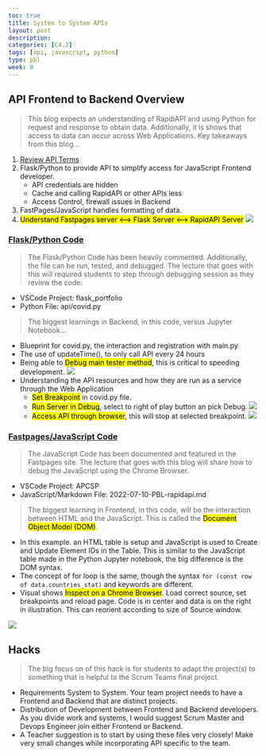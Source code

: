 ```yaml
---
toc: true
title: System to System APIs
layout: post
description: 
categories: [C4.2]
tags: [api, javascript, python]
type: pbl
week: 8
---
```


## API Frontend to Backend Overview
> This blog expects an understanding of RapdiAPI and using Python for request and response to obtain data.  Additionally, it is shows that access to data can occur across Web Applications. Key takeaways from this blog...
1. [Review API Terms](https://www.techfunnel.com/information-technology/application-programming-interface/)
2. Flask/Python to provide API to simplify access for JavaScript Frontend developer.  
    - API credentials are hidden
    - Cache and calling RapidAPI or other APIs less
    - Access Control, firewall issues in Backend
3. FastPages/JavaScript handles formatting of data.
4. <mark>Understand Fastpages server <--> Flask Server <--> RapidAPI Server</mark>
![]({{site.baseurl}}/images/api.webp)

### [Flask/Python Code](https://github.com/nighthawkcoders/flask_portfolio/blob/main/api/covid.py)
> The Flask/Python Code has been heavily commented.  Additionally, the file can be run, tested, and debugged.  The lecture that goes with this will required students to step through debugging session as they review the code.
- VSCode Project: flask_portfolio
- Python File: api/covid.py

> The biggest learnings in Backend, in this code, versus Jupyter Notebook...
- Blueprint for covid.py, the interaction and registration with main.py
- The use of updateTime(), to only call API every 24 hours
- Being able to <mark>Debug main tester method</mark>, this is critical to speeding development.
![]({{site.baseurl}}/images/debug_tester.png)
- Understanding the API resources and how they are run as a service through the Web Application
    - <mark>Set Breakpoint</mark> in covid.py file.  
    - <mark>Run Server in Debug</mark>, select to right of play button an pick Debug.
    ![]({{site.baseurl}}/images/debug_server.png)
    - <mark>Access API through browser</mark>, this will stop at selected breakpoint.
    ![]({{site.baseurl}}/images/debug_python_api.png)



### [Fastpages/JavaScript Code](https://raw.githubusercontent.com/nighthawkcoders/APCSP/master/_posts/2022-07-10-PBL-rapidapi.md)
> The JavaScript Code has been documented and featured in the Fastpages site.  The lecture that goes with this blog will share how to debug the JavaScript using the Chrome Browser.
- VSCode Project: APCSP
- JavaScript/Markdown File: 2022-07-10-PBL-rapidapi.md

> The biggest learning in Frontend, in this code, will be the interaction between HTML and the JavaScript.  This is called the <mark>Document Object Model (DOM)</mark>. 
- In this example. an HTML table is setup and JavaScript is used to Create and Update Element IDs in the Table.  This is similar to the JavaScript table made in the Python Jupyter notebook, the big difference is the DOM syntax.
- The concept of for loop is the same, though the syntax ```for (const row of data.countries_stat)``` and keywords are different.   
- Visual shows <mark>Inspect on a Chrome Browser</mark>.  Load correct source, set breakpoints and reload page.  Code is in center and data is on the right in illustration.  This can reorient according to size of Source window.

![]({{site.baseurl}}/images/inspect.png)


## Hacks
> The big focus on of this hack is for students to adapt the project(s) to something that is helpful to the Scrum Teams final project.  
- Requirements System to System.  Your team project needs to have a Frontend and Backend that are distinct projects.
- Distribution of Development between Frontend and Backend developers.  As you divide work and systems, I would suggest Scrum Master and Devops Engineer join either Frontend or Backend.
- A Teacher suggestion is to start by using these files very closely!  Make very small changes while incorporating API specific to the team.